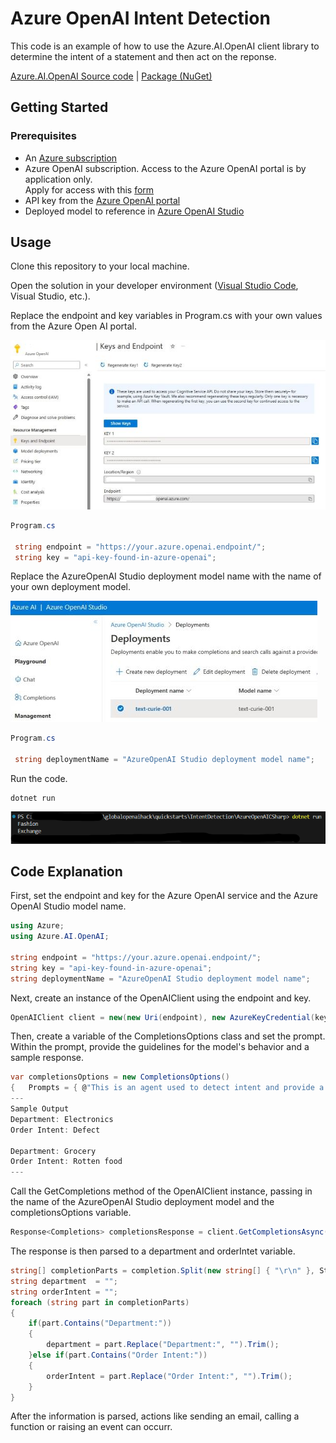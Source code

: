 # Azure OpenAI Intent Detection

This code is an example of how to use the Azure.AI.OpenAI client library to determine the intent of a statement and then act on the reponse.

 [Azure.AI.OpenAI Source code](https://github.com/Azure/azure-sdk-for-net/blob/main/sdk/openai/Azure.AI.OpenAI/src) | [Package (NuGet)](https://www.nuget.org/packages/Azure.AI.OpenAI)

## Getting Started

### Prerequisites

* An [Azure subscription](https://azure.microsoft.com/free/)
* Azure OpenAI subscription.  Access to the Azure OpenAI portal is by application only.  
Apply for access with this [form](https://aka.ms/oai/access?azure-portal=true)  
* API key from the [Azure OpenAI portal](https://learn.microsoft.com/en-us/azure/cognitive-services/openai/how-to/create-resource?pivots=web-portal#create-a-resource)
* Deployed model to reference in [Azure OpenAI Studio](https://learn.microsoft.com/en-us/azure/cognitive-services/openai/how-to/create-resource?pivots=web-portal#deploy-a-model)


## Usage

Clone this repository to your local machine.

Open the solution in your developer environment ([Visual Studio Code](https://code.visualstudio.com/), Visual Studio, etc.).

Replace the endpoint and key variables in Program.cs with your own values from the Azure Open AI portal.  

![azure portal open ai key](../../../images/sentimentanalysis/openaikeys.jpg)  

```C#
Program.cs

 string endpoint = "https://your.azure.openai.endpoint/";
 string key = "api-key-found-in-azure-openai";
```

Replace the AzureOpenAI Studio deployment model name with the name of your own deployment model.

![azure portal open ai key](../../../images/sentimentanalysis/deployments.jpg)  

```C#
Program.cs

 string deploymentName = "AzureOpenAI Studio deployment model name";
```

Run the code.  
```dotnetcli
dotnet run
```
![azure portal open ai key](../../../images/intentdetection/openaisharpoutput.png)  
  

## Code Explanation

First, set the endpoint and key for the Azure OpenAI service and the Azure OpenAI Studio model name.  
```C#
using Azure;
using Azure.AI.OpenAI;  

string endpoint = "https://your.azure.openai.endpoint/";
string key = "api-key-found-in-azure-openai";
string deploymentName = "AzureOpenAI Studio deployment model name";
```  
Next, create an instance of the OpenAIClient using the endpoint and key.  
```C#
OpenAIClient client = new(new Uri(endpoint), new AzureKeyCredential(key))
```

Then, create a variable of the CompletionsOptions class and set the prompt.  Within the prompt, provide the guidelines for the model's behavior and a sample response.
```C#
var completionsOptions = new CompletionsOptions()
{   Prompts = { @"This is an agent used to detect intent and provide a Department value for the following categories: “Books”, “Home”, “Fashion”, “Electronics”, “Grocery”, “Others”
---
Sample Output
Department: Electronics
Order Intent: Defect

Department: Grocery
Order Intent: Rotten food
---
```

Call the GetCompletions method of the OpenAIClient instance, passing in the name of the AzureOpenAI Studio deployment model and the completionsOptions variable.  
```C#
Response<Completions> completionsResponse = client.GetCompletionsAsync(deploymentName, completionsOptions);
```  
The response is then parsed to a department and orderIntet variable.   
```C#
string[] completionParts = completion.Split(new string[] { "\r\n" }, StringSplitOptions.None);
string department  = "";
string orderIntent = "";
foreach (string part in completionParts)
{	
	if(part.Contains("Department:"))
	{
		department = part.Replace("Department:", "").Trim();
	}else if(part.Contains("Order Intent:"))
	{
		orderIntent = part.Replace("Order Intent:", "").Trim();
	}  
}
```  
After the information is parsed, actions like sending an email, calling a function or raising an event can occurr.  
 
  
  


